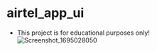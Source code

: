 # airtel_app_ui
- This project is for educational purposes only!
![Screenshot_1695028050](https://github.com/Cod3ddy/airtel_app_ui/assets/97362835/4e18929f-ddd8-4279-84da-e4278cf90fee)

